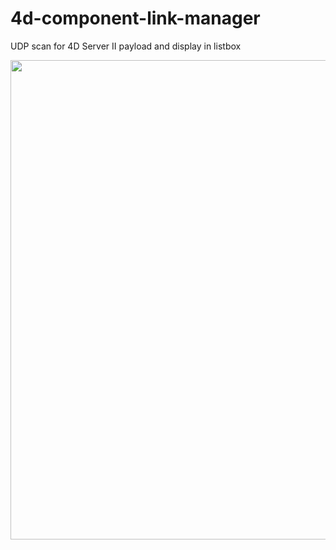 # 4d-component-link-manager
UDP scan for 4D Server II payload and display in listbox

<img width="767" alt="" src="https://user-images.githubusercontent.com/1725068/82210630-620efb00-994a-11ea-9706-2413cca826a2.png">
